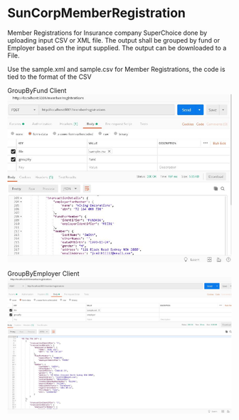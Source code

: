 # SunCorpMemberRegistration
Member Registrations for Insurance company SuperChoice done by uploading input CSV or XML file.
The output shall be grouped by fund or Employer based on the input supplied.
The output can be downloaded to a File.

Use the sample.xml and sample.csv for Member Registrations, the code is tied to the format of the CSV

 GroupByFund Client
![Optional Text](TestGroupByFund.JPG)





















GroupByEmployer Client
![Optional Text](TestGroupByEmployer.JPG)








